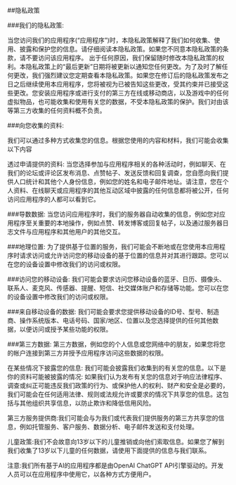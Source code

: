 ##隐私政策

###我们的隐私政策:

当您访问我们的应用程序(“应用程序”)时，本隐私政策解释了我们如何收集、使用、披露和保护您的信息。请仔细阅读本隐私政策。如果您不同意本隐私政策的条款，请不要访问该应用程序。
出于任何原因，我们保留随时修改本隐私政策的权利。本隐私政策上的“最后更新”日期将被更新以通知您任何更改。为了及时了解任何更改，我们强烈建议您定期查看本隐私政策。如果您在修订后的隐私政策发布之日之后继续使用本应用程序，您将被视为已被告知这些更改，受其约束并已接受这些更改。您安装应用程序或进行支付的第三方在线或移动商店，以及游戏中的任何虚拟物品，也可能收集和使用有关您的数据，不受本隐私政策的保护。我们对由该等第三方收集的任何资料概不负责。



###向您收集的资料:

我们可以通过多种方式收集您的信息。根据您使用的内容和材料，我们可能会收集以下内容

透过申请提供的资料:
当您选择参加与应用程序相关的各种活动时，例如聊天、在我们的论坛或评论区发布消息、点赞帖子、发送反馈和回复调查，您自愿向我们提供人口统计和其他个人身份信息，例如您的姓名和电子邮件地址。请注意，您在个人资料、在线聊天或应用程序的其他互动区域中披露的任何信息都将被公开，任何访问应用程序的人都可以看到它。

###导数数据:
当您访问应用程序时，我们的服务器自动收集的信息，例如您对应用程序至关重要的本地操作，例如点赞、转发博客或回复帖子，以及通过服务器日志文件与应用程序和其他用户的其他交互。

###地理位置:
为了提供基于位置的服务，我们可能会不断地或在您使用本应用程序时请求访问或允许访问您的移动设备的基于位置的信息并对其进行跟踪。您可以在您的设备设置中修改我们的访问或权限。


###访问您的移动设备:
我们可能会要求访问您移动设备的蓝牙、日历、摄像头、联系人、麦克风、传感器、提醒、短信、社交媒体账户和存储等功能。您可以在您的设备设置中修改我们的访问或权限。


###来自移动设备的数据:
我们可能会要求您提供移动设备的ID号、型号、制造商、操作系统版本、电话号码、国家/地区、位置以及您选择提供的任何其他数据，以便访问或授予某些功能的权限。


###第三方数据:
第三方数据，例如您的个人信息或您网络中的朋友，如果您将您的帐户连接到第三方并授予应用程序访问这些数据的权限。


在某些情况下披露您的信息:
我们可能会披露我们收集到的有关您的信息。以下是你的资料可能被披露的情况:
如果我们认为发布有关您的信息对于响应法律程序、调查或纠正可能违反我们政策的行为、或保护他人的权利、财产和安全是必要的，我们可能会在任何适用法律、规则或法规允许或要求的情况下共享您的信息。这包括与其他组织共享信息，以防止欺诈和降低信用风险。

第三方服务提供商:我们可能会与为我们或代表我们提供服务的第三方共享您的信息，例如托管服务、客户服务、数据分析、电子邮件发送和支付处理。

儿童政策:我们不会故意向13岁以下的儿童推销或向他们索取信息。如果您了解到我们收集了13岁以下儿童的任何数据，请使用下面提供的信息与我们联系。

注意:我们所有基于AI的应用程序都是由OpenAI ChatGPT API引擎驱动的。开发人员可以在应用程序中使用它，以各种方式方便用户。




